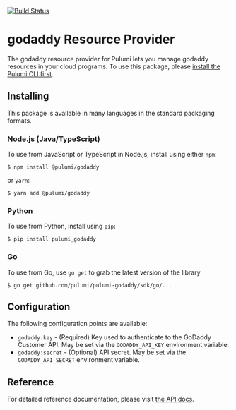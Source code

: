 [![Build Status](https://travis-ci.com/pulumi/pulumi-godaddy.svg?token=eHg7Zp5zdDDJfTjY8ejq&branch=master)](https://travis-ci.com/pulumi/pulumi-godaddy)

# godaddy Resource Provider

The godaddy resource provider for Pulumi lets you manage godaddy resources in your cloud programs. To use
this package, please [install the Pulumi CLI first](https://pulumi.io/).

## Installing

This package is available in many languages in the standard packaging formats.

### Node.js (Java/TypeScript)

To use from JavaScript or TypeScript in Node.js, install using either `npm`:

    $ npm install @pulumi/godaddy

or `yarn`:

    $ yarn add @pulumi/godaddy

### Python

To use from Python, install using `pip`:

    $ pip install pulumi_godaddy

### Go

To use from Go, use `go get` to grab the latest version of the library

    $ go get github.com/pulumi/pulumi-godaddy/sdk/go/...

## Configuration

The following configuration points are available:

- `godaddy:key` - (Required) Key used to authenticate to the GoDaddy Customer API. May be set via the `GODADDY_API_KEY` environment variable.
- `godaddy:secret` - (Optional) API secret. May be set via the `GODADDY_API_SECRET` environment variable.

## Reference

For detailed reference documentation, please visit [the API docs](https://pulumi.io/reference/pkg/nodejs/@pulumi/godaddy/index.html).
